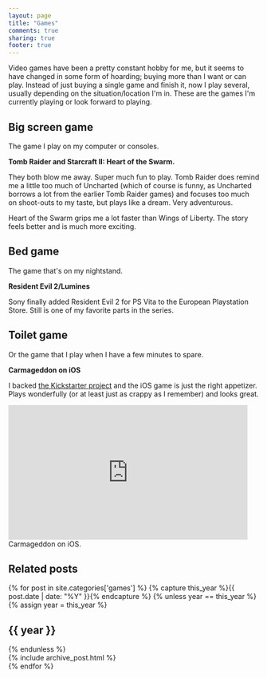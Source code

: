 ```yaml
---
layout: page
title: "Games"
comments: true
sharing: true
footer: true
---
```


Video games have been a pretty constant hobby for me, but it seems to have changed in some form of hoarding; buying more than I want or can play. Instead of just buying a single game and finish it, now I play several, usually depending on the situation/location I'm in. These are the games I'm currently playing or look forward to playing.

<h2>Big screen game</h2>
The game I play on my computer or consoles.

<strong>Tomb Raider and Starcraft II: Heart of the Swarm.</strong>

They both blow me away. Super much fun to play. Tomb Raider does remind me a little too much of Uncharted (which of course is funny, as Uncharted borrows a lot from the earlier Tomb Raider games) and focuses too much on shoot-outs to my taste, but plays like a dream. Very adventurous.

Heart of the Swarm grips me a lot faster than Wings of Liberty. The story feels better and is much more exciting.

<h2>Bed game</h2>
The game that's on my nightstand.

<strong>Resident Evil 2/Lumines</strong>

Sony finally added Resident Evil 2 for PS Vita to the European Playstation Store. Still is one of my favorite parts in the series.

<h2>Toilet game</h2>
Or the game that I play when I have a few minutes to spare.

<strong>Carmageddon on iOS</strong>

I backed [the Kickstarter project](http://www.kickstarter.com/projects/stainlessgames/carmageddon-reincarnation) and the iOS game is just the right appetizer. Plays wonderfully (or at least just as crappy as I remember) and looks great.

<iframe width="480" height="270" src="http://www.youtube.com/embed/7BwcC7Bsfsc?rel=0" frameborder="0" allowfullscreen></iframe>
Carmageddon on iOS.

<h2>Related posts</h2>
<div id="blog-archives" class="category">
{% for post in site.categories['games'] %}
{% capture this_year %}{{ post.date | date: "%Y" }}{% endcapture %}
{% unless year == this_year %}
  {% assign year = this_year %}
  <h2>{{ year }}</h2>
{% endunless %}
<article>
  {% include archive_post.html %}
</article>
{% endfor %}
</div>
